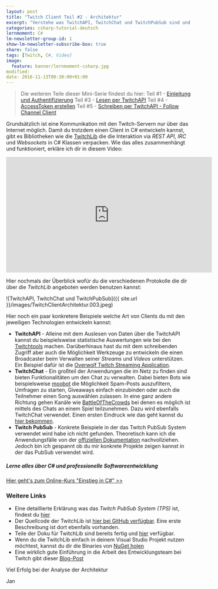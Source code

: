 ```yaml
---
layout: post
title: "Twitch Client Teil #2 - Architektur"
excerpt: "Verstehe was TwitchAPI, TwitchChat und TwitchPubSub sind und wie du sie von C# nutzen kannst."
categories: csharp-tutorial-deutsch
lernmoment: C#
lm-newsletter-group-id: 1
show-lm-newsletter-subscribe-box: true
share: false
tags: [Twitch, C#, Video]
image:
  feature: banner/lernmoment-csharp.jpg
modified:
date: 2016-11-13T00:30:00+01:00
---
```


> Die weiteren Teile dieser Mini-Serie findest du hier:
> Teil #1 - [Einleitung  und Authentifizierung](/csharp-tutorial-deutsch/twitch-client-einleitung/)
> Teil #3 - [Lesen per TwitchAPI](/csharp-tutorial-deutsch/twitch-client-daten-lesen-per-api/)
> Teil #4 - [AccessToken erstellen](/csharp-tutorial-deutsch/twitch-client-access-token-erstellen/)
> Teil #5 - [Schreiben per TwitchAPI - Follow Channel Client](/csharp-tutorial-deutsch/twitch-client-daten-schreiben-per-api/)

Grundsätzlich ist eine Kommunikation mit den Twitch-Servern nur über das Internet möglich. Damit du trotzdem einen Client in C# entwickeln kannst, gibt es Bibliotheken wie die [TwitchLib]() die die Interaktion via *REST API, IRC* und *Websockets* in C# Klassen verpacken. Wie das alles zusammenhängt und funktioniert, erkläre ich dir in diesem Video:

<iframe width="560" height="315" src="https://www.youtube-nocookie.com/embed/N0OPTdTGgTI" frameborder="0" allow="encrypted-media" allowfullscreen></iframe>

Hier nochmals der Überblick wofür du die verschiedenen Protokolle die dir über die *TwitchLib* angeboten werden benutzen kannst:

![TwitchAPI, TwitchChat und TwitchPubSub]({{ site.url }}/images/TwitchClientArchitektur.003.jpeg)

Hier noch ein paar konkretere Beispiele welche Art von Clients du mit den jeweiligen Technologien entwickeln kannst:

 - **TwitchAPI** - Alleine mit dem Auslesen von Daten über die TwitchAPI kannst du beispielsweise statistische Auswertungen wie bei den [Twitchtools](https://www.twitchtools.com/stats?type=channel&method=followers) machen. Darüberhinaus hast du mit dem schreibenden Zugriff aber auch die Möglichkeit Werkzeuge zu entwickeln die einen Broadcaster beim Verwalten seiner *Streams* und *Videos* unterstützen. Ein Beispiel dafür ist die [Overwolf Twitch Streaming Application](https://help.twitch.tv/customer/en/portal/articles/1540995-overwolf-twitch-streaming-application).
 - **TwitchChat** - Ein großteil der Anwendungen die im Netz zu finden sind bieten Funktionalitäten um den Chat zu verwalten. Dabei bieten Bots wie beispielsweise [moobot](http://twitch.moobot.tv) die Möglichkeit Spam-Posts auszufiltern, Umfragen zu starten, Giveaways einfach einzubinden oder auch die Teilnehmer einen Song auswählen zulassen. In eine ganz andere Richtung gehen Kanäle wie [BattleOfTheCrowds](https://www.twitch.tv/battleofthecrowds) bei denen es möglich ist mittels des Chats an einem Spiel teilzunehmen. Dazu wird ebenfalls TwitchChat verwendet. Einen ersten Eindruck wie das geht kannst du [hier bekommen](https://en.wikipedia.org/wiki/Twitch_Plays_Pokémon).
 - **Twitch PubSub** - Konkrete Beispiele in der das Twitch PubSub System verwendet wird habe ich nicht gefunden. Theoretisch kann ich die Anwendungsfälle von der [offiziellen Dokumentation](https://dev.twitch.tv/docs/PubSub/overview/) nachvollziehen. Jedoch bin ich gespannt ob du mir konkrete Projekte zeigen kannst in der das PubSub verwendet wird. 

<div class="subscribe-notice">
<h5>Lerne alles über C# und professionelle Softwareentwicklung</h5>
<a markdown="0" href="https://www.udemy.com/course/einstieg-in-csharp-software-programmieren-wie-ein-profi/?couponCode=CS_20-0920_LMDE" class="notice-button">Hier geht's zum Online-Kurs "Einstieg in C#" >></a>
</div>

### Weitere Links

 - Eine detaillierte Erklärung was das *Twitch PubSub System (TPS)* ist, findest du [hier](https://dev.twitch.tv/docs/PubSub/overview/)
 - Der Quellcode der TwitchLib ist [hier bei GitHub verfügbar](https://github.com/swiftyspiffy/TwitchLib). Eine erste Beschreibung ist dort ebenfalls vorhanden. 
 - Teile der Doku für TwitchLib sind bereits fertig und [hier](http://swiftyspiffy.com/TwitchLib/) verfügbar.
 - Wenn du die TwitchLib einfach in deinem Visual Studio Projekt nutzen möchtest, kannst du dir die Binaries von [NuGet holen](https://www.nuget.org/packages/TwitchLib)
 - Eine wirklich gute Einführung in die Arbeit des Entwicklungsteam bei Twitch gibt dieser [Blog-Post](https://blog.twitch.tv/twitch-engineering-an-introduction-and-overview-a23917b71a25#.9gjc5jfay)

Viel Erfolg bei der Analyse der Architektur

Jan
